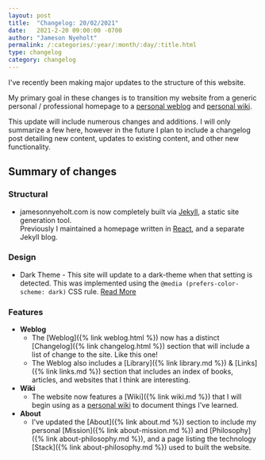 ```yaml
---
layout: post
title:  "Changelog: 20/02/2021"
date:   2021-2-20 09:00:00 -0700
author: "Jameson Nyeholt"
permalink: /:categories/:year/:month/:day/:title.html
type: changelog
category: changelog
---
```


I've recently been making major updates to the structure of this website.  

My primary goal in these changes is to transition my website from a generic personal / professional homepage to a 
[personal weblog](https://en.wikipedia.org/wiki/Blog) and [personal wiki](https://en.wikipedia.org/wiki/Personal_wiki).

This update will include numerous changes and additions.  I will only summarize a few here, however in
the future I plan to include a changelog post detailing new content, updates to existing content, and other new 
functionality.

## Summary of changes

### Structural
* jamesonnyeholt.com is now completely built via [Jekyll](https://jekyllrb.com), a static site generation tool.  
  Previously I maintained a homepage written in [React](https://reactjs.org), and a separate Jekyll blog.

### Design
* Dark Theme - This site will update to a dark-theme when that setting is detected.  This was implemented using the 
  `@media (prefers-color-scheme: dark)` CSS rule.  [Read More](https://developer.mozilla.org/en-US/docs/Web/CSS/@media/prefers-color-scheme)

### Features

* **Weblog**
  * The [Weblog]({% link weblog.html %}) now has a distinct [Changelog]({% link changelog.html %}) section that will 
  include a list of change to the site.  Like this one!
  * The Weblog also includes a [Library]({% link library.md %}) & [Links]({% link links.md %}) section that includes an 
  index of books, articles, and websites that I think are interesting.
* **Wiki**
  * The website now features a [Wiki]({% link wiki.md %}) that I will begin using as a 
  [personal wiki](https://en.wikipedia.org/wiki/Personal_wiki) to document things I've learned.
* **About**
  * I've updated the [About]({% link about.md %}) section to include my personal [Mission]({% link about-mission.md %}) and 
  [Philosophy]({% link about-philosophy.md %}), and a page listing the technology [Stack]({% link about-philosophy.md %}) 
  used to built the website.
  

